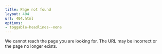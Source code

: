 ```yaml
---
title: Page not found
layout: 404
url: 404.html
options:
- toggable-headlines--none
---
```


We cannot reach the page you are looking for.
The URL may be incorrect or the page no longer exists.
